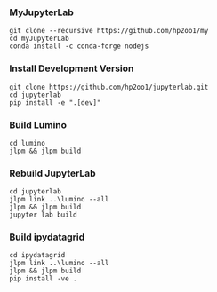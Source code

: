 ### MyJupyterLab
```
git clone --recursive https://github.com/hp2oo1/my
cd myJupyterLab
conda install -c conda-forge nodejs
```

### Install Development Version
```
git clone https://github.com/hp2oo1/jupyterlab.git
cd jupyterlab
pip install -e ".[dev]"
```

### Build Lumino
```
cd lumino
jlpm && jlpm build
```

### Rebuild JupyterLab
```
cd jupyterlab
jlpm link ..\lumino --all
jlpm && jlpm build
jupyter lab build
```

### Build ipydatagrid
```
cd ipydatagrid
jlpm link ..\lumino --all
jlpm && jlpm build
pip install -ve .
```
